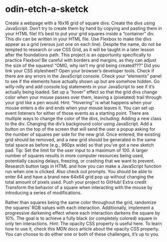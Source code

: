 # odin-etch-a-sketck
Create a webpage with a 16x16 grid of square divs.
Create the divs using JavaScript. Don’t try to create them by hand by copying and pasting them in your HTML file!
It’s best to put your grid squares inside a “container” div. This div can be written in your HTML file.
Use Flexbox to make the divs appear as a grid (versus just one on each line). Despite the name, do not be tempted to research or use CSS Grid, as it will be taught in a later lesson after the foundations path. This project is an opportunity specifically to practice Flexbox!
Be careful with borders and margins, as they can adjust the size of the squares!
“OMG, why isn’t my grid being created???”
Did you link your CSS stylesheet?
Open your browser’s developer tools.
Check if there are any errors in the JavaScript console.
Check your “elements” panel to see if the elements have actually shown up but are somehow hidden.
Go willy-nilly and add console.log statements in your JavaScript to see if it’s actually being loaded.
Set up a “hover” effect so that the grid divs change color when your mouse passes over them, leaving a (pixelated) trail through your grid like a pen would.
Hint: “Hovering” is what happens when your mouse enters a div and ends when your mouse leaves it. You can set up event listeners for either of those events as a starting point.
There are multiple ways to change the color of the divs, including:
Adding a new class to the div.
Changing the div’s background color using JavaScript.
Add a button on the top of the screen that will send the user a popup asking for the number of squares per side for the new grid. Once entered, the existing grid should be removed, and a new grid should be generated in the same total space as before (e.g., 960px wide) so that you’ve got a new sketch pad.
Tip: Set the limit for the user input to a maximum of 100. A larger number of squares results in more computer resources being used, potentially causing delays, freezing, or crashing that we want to prevent.
Research button tags in HTML and how you can make a JavaScript function run when one is clicked.
Also check out prompts.
You should be able to enter 64 and have a brand new 64x64 grid pop up without changing the total amount of pixels used.
Push your project to GitHub!
Extra credit
Transform the behavior of a square when interacting with the mouse by introducing a series of modifications.

Rather than squares being the same color throughout the grid, randomize the squares’ RGB values with each interaction.
Additionally, implement a progressive darkening effect where each interaction darkens the square by 10%. The goal is to achieve a fully black (or completely colored) square in only ten interactions.
Hint: The opacity CSS property is useful here. To learn how to use it, check this MDN docs article about the opacity CSS property.
You can choose to do either one or both of these challenges, it’s up to you.